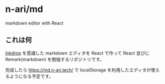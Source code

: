 # n-ari/md

markdown editor with React

## これは何

[Inkdrop](https://inkdrop.app/) を意識した markdown エディタを React で作って React 並びに Remark(markdown) を勉強するリポジトリです。

完成したら https://md.n-ari.tech/ で localStorage を利用したエディタが使えるようになる予定です。
